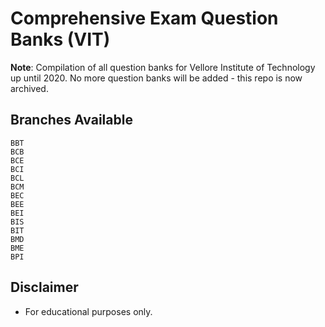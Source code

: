 # Comprehensive Exam Question Banks (VIT)

**Note**: Compilation of all question banks for Vellore Institute of Technology up until 2020. No more question banks will be added - this repo is now archived.

## Branches Available

```
BBT
BCB
BCE
BCI
BCL
BCM
BEC
BEE
BEI
BIS
BIT
BMD
BME
BPI
```

## Disclaimer

* For educational purposes only.


